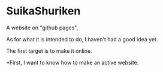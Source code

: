 # SuikaShuriken
A website on "github pages",

As for what it is intended to do, I haven't had a good idea yet.

The first target is to make it online.

*First, I want to know how to make an active website.